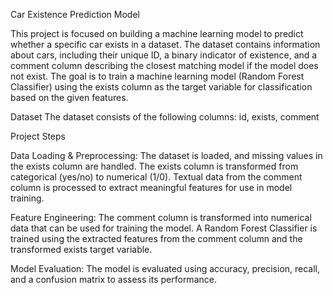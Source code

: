 Car Existence Prediction Model


This project is focused on building a machine learning model to predict whether a specific car exists in a dataset. The dataset contains information about cars, including their unique ID, a binary indicator of existence, and a comment column describing the closest matching model if the model does not exist. The goal is to train a machine learning model (Random Forest Classifier) using the exists column as the target variable for classification based on the given features.

Dataset
The dataset consists of the following columns:
id, exists, comment

Project Steps

Data Loading & Preprocessing:
The dataset is loaded, and missing values in the exists column are handled.
The exists column is transformed from categorical (yes/no) to numerical (1/0).
Textual data from the comment column is processed to extract meaningful features for use in model training.

Feature Engineering:
The comment column is transformed into numerical data that can be used for training the model.
A Random Forest Classifier is trained using the extracted features from the comment column and the transformed exists target variable.

Model Evaluation:
The model is evaluated using accuracy, precision, recall, and a confusion matrix to assess its performance.
